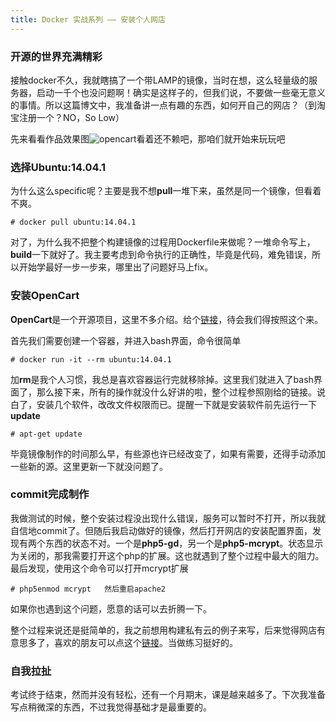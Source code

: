 ```yaml
---
title: Docker 实战系列 —— 安装个人网店
---
```

### 开源的世界充满精彩

接触docker不久，我就瞎搞了一个带LAMP的镜像，当时在想，这么轻量级的服务器，启动一千个也没问题啊！确实是这样子的，但我们说，不要做一些毫无意义的事情。所以这篇博文中，我准备讲一点有趣的东西，如何开自己的网店？（到淘宝注册一个？NO，So Low）

先来看看作品效果图![opencart](https://github.com/wi-cuckoo/BlogData/blob/master/images/OpenCart.jpg?raw=true)看着还不赖吧，那咱们就开始来玩玩吧

### 选择Ubuntu:14.04.1

为什么这么specific呢？主要是我不想**pull**一堆下来，虽然是同一个镜像，但看着不爽。

`# docker pull ubuntu:14.04.1`

对了，为什么我不把整个构建镜像的过程用Dockerfile来做呢？一堆命令写上，**build**一下就好了。我主要考虑到命令执行的正确性，毕竟是代码，难免错误，所以开始学最好一步一步来，哪里出了问题好马上fix。

### 安装OpenCart
**OpenCart**是一个开源项目，这里不多介绍。给个[链接](http://www.tecmint.com/create-e-commerce-online-shopping-store-using-opencart-in-linux/)，待会我们得按照这个来。

首先我们需要创建一个容器，并进入bash界面，命令很简单

`# docker run -it --rm ubuntu:14.04.1`

加**rm**是我个人习惯，我总是喜欢容器运行完就移除掉。这里我们就进入了bash界面了，那么接下来，所有的操作就没什么好讲的啦，整个过程参照刚给的链接。说白了，安装几个软件，改改文件权限而已。提醒一下就是安装软件前先运行一下**update**

`# apt-get update`

毕竟镜像制作的时间那么早，有些源也许已经改变了，如果有需要，还得手动添加一些新的源。这里更新一下就没问题了。

### commit完成制作

我做测试的时候，整个安装过程没出现什么错误，服务可以暂时不打开，所以我就自信地commit了。但随后我启动做好的镜像，然后打开网店的安装配置界面，发现有两个东西的状态不对。一个是**php5-gd**，另一个是**php5-mcrypt**。状态显示为关闭的，那我需要打开这个php的扩展。这也就遇到了整个过程中最大的阻力。最后发现，使用这个命令可以打开mcrypt扩展

`# php5enmod mcrypt   然后重启apache2`

如果你也遇到这个问题，愿意的话可以去折腾一下。

整个过程来说还是挺简单的，我之前想用构建私有云的例子来写，后来觉得网店有意思多了，喜欢的朋友可以点这个[链接](https://linux.cn/article-2494-1.html)。当做练习挺好的。

### 自我拉扯

考试终于结束，然而并没有轻松，还有一个月期末，课是越来越多了。下次我准备写点稍微深的东西，不过我觉得基础才是最重要的。
